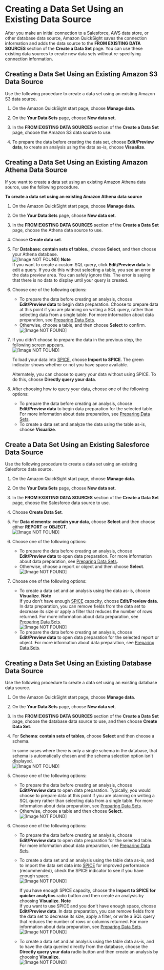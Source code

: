 # Creating a Data Set Using an Existing Data Source<a name="create-a-data-set-existing"></a>

After you make an initial connection to a Salesforce, AWS data store, or other database data source, Amazon QuickSight saves the connection information and adds the data source to the **FROM EXISTING DATA SOURCES** section of the **Create a Data Set** page\. You can use these existing data sources to create new data sets without re\-specifying connection information\.

## Creating a Data Set Using an Existing Amazon S3 Data Source<a name="create-a-data-set-existing-s3"></a>

Use the following procedure to create a data set using an existing Amazon S3 data source\.

1. On the Amazon QuickSight start page, choose **Manage data**\.

1. On the **Your Data Sets** page, choose **New data set**\.

1. In the **FROM EXISTING DATA SOURCES** section of the **Create a Data Set** page, choose the Amazon S3 data source to use\.

1. To prepare the data before creating the data set, choose **Edit/Preview data**, to create an analysis using the data as\-is, choose **Visualize**\.

## Creating a Data Set Using an Existing Amazon Athena Data Source<a name="create-a-data-set-existing-athena"></a>

If you want to create a data set using an existing Amazon Athena data source, use the following procedure\.

**To create a data set using an existing Amazon Athena data source**

1. On the Amazon QuickSight start page, choose **Manage data**\.

1. On the **Your Data Sets** page, choose **New data set**\.

1. In the **FROM EXISTING DATA SOURCES** section of the **Create a Data Set** page, choose the Athena data source to use\.

1. Choose **Create data set**\.

1. For **Database: contain sets of tables\.**, choose **Select**, and then choose your Athena database\.  
![\[Image NOT FOUND\]](http://docs.aws.amazon.com/quicksight/latest/user/images/athena-select-dbschema.png)
**Note**  
If you want to create a custom SQL query, click **Edit/Preview data** to edit a query\. If you do this without selecting a table, you see an error in the data preview area\. You can safely ignore this\. The error is saying that there is no data to display until your query is created\. 

1. Choose one of the following options:
   + To prepare the data before creating an analysis, choose **Edit/Preview data** to begin data preparation\. Choose to prepare data at this point if you are planning on writing a SQL query, rather than selecting data from a single table\. For more information about data preparation, see [Preparing Data Sets](preparing-data-sets.md)\.
   + Otherwise, choose a table, and then choose **Select** to confirm\.  
![\[Image NOT FOUND\]](http://docs.aws.amazon.com/quicksight/latest/user/images/athena-select-table.png)

1. If you didn't choose to prepare the data in the previous step, the following screen appears\.  
![\[Image NOT FOUND\]](http://docs.aws.amazon.com/quicksight/latest/user/images/athena-finish-data-set.png)

   To load your data into [SPICE](welcome.md#spice), choose **Import to SPICE**\. The green indicator shows whether or not you have space available\. 

   Alternately, you can choose to query your data without using SPICE\. To do this, choose **Directly query your data**\.

1. After choosing how to query your data, choose one of the following options:
   + To prepare the data before creating an analysis, choose **Edit/Preview data** to begin data preparation for the selected table\. For more information about data preparation, see [Preparing Data Sets](preparing-data-sets.md)\.
   + To create a data set and analyze the data using the table as\-is, choose **Visualize**\.

## Create a Data Set Using an Existing Salesforce Data Source<a name="create-a-data-set-existing-salesforce"></a>

Use the following procedure to create a data set using an existing Salesforce data source\.

1. On the Amazon QuickSight start page, choose **Manage data**\.

1. On the **Your Data Sets** page, choose **New data set**\.

1. In the **FROM EXISTING DATA SOURCES** section of the **Create a Data Set** page, choose the Salesforce data source to use\.

1. Choose **Create Data Set**\.

1. For **Data elements: contain your data**, choose **Select** and then choose either **REPORT** or **OBJECT**\.  
![\[Image NOT FOUND\]](http://docs.aws.amazon.com/quicksight/latest/user/images/salesforce2.png)

1. Choose one of the following options:
   + To prepare the data before creating an analysis, choose **Edit/Preview data** to open data preparation\. For more information about data preparation, see [Preparing Data Sets](preparing-data-sets.md)\.
   + Otherwise, choose a report or object and then choose **Select**\.  
![\[Image NOT FOUND\]](http://docs.aws.amazon.com/quicksight/latest/user/images/salesforce3.png)

1. Choose one of the following options:
   + To create a data set and an analysis using the data as\-is, choose **Visualize**\.
**Note**  
If you don't have enough [SPICE](welcome.md#spice) capacity, choose **Edit/Preview data**\. In data preparation, you can remove fields from the data set to decrease its size or apply a filter that reduces the number of rows returned\. For more information about data preparation, see [Preparing Data Sets](preparing-data-sets.md)\.  
![\[Image NOT FOUND\]](http://docs.aws.amazon.com/quicksight/latest/user/images/salesforce4.png)
   + To prepare the data before creating an analysis, choose **Edit/Preview data** to open data preparation for the selected report or object\. For more information about data preparation, see [Preparing Data Sets](preparing-data-sets.md)\.

## Creating a Data Set Using an Existing Database Data Source<a name="create-a-data-set-existing-database"></a>

Use the following procedure to create a data set using an existing database data source\.

1. On the Amazon QuickSight start page, choose **Manage data**\.

1. On the **Your Data Sets** page, choose **New data set**\.

1. In the **FROM EXISTING DATA SOURCES** section of the **Create a Data Set** page, choose the database data source to use, and then choose **Create Data Set**\.

1. For **Schema: contain sets of tables**, choose **Select** and then choose a schema\. 

   In some cases where there is only a single schema in the database, that schema is automatically chosen and the schema selection option isn't displayed\.  
![\[Image NOT FOUND\]](http://docs.aws.amazon.com/quicksight/latest/user/images/select-schema.png)

1. Choose one of the following options:
   + To prepare the data before creating an analysis, choose **Edit/Preview data** to open data preparation\. Typically, you would choose to prepare data at this point if you are planning on writing a SQL query rather than selecting data from a single table\. For more information about data preparation, see [Preparing Data Sets](preparing-data-sets.md)\.
   + Otherwise, choose a table and then choose **Select**\.  
![\[Image NOT FOUND\]](http://docs.aws.amazon.com/quicksight/latest/user/images/select-table.png)

1. Choose one of the following options:
   + To prepare the data before creating an analysis, choose **Edit/Preview data** to open data preparation for the selected table\. For more information about data preparation, see [Preparing Data Sets](preparing-data-sets.md)\.
   + To create a data set and an analysis using the table data as\-is, and to import the data set data into [SPICE](welcome.md#spice) for improved performance \(recommended\), check the SPICE indicator to see if you have enough space\.  
![\[Image NOT FOUND\]](http://docs.aws.amazon.com/quicksight/latest/user/images/spice-meter.png)

     If you have enough SPICE capacity, choose the **Import to SPICE for quicker analytics** radio button and then create an analysis by choosing **Visualize**\.
**Note**  
If you want to use SPICE and you don't have enough space, choose **Edit/Preview data**\. In data preparation, you can remove fields from the data set to decrease its size, apply a filter, or write a SQL query that reduces the number of rows or columns returned\. For more information about data preparation, see [Preparing Data Sets](preparing-data-sets.md)\.  
![\[Image NOT FOUND\]](http://docs.aws.amazon.com/quicksight/latest/user/images/spice-or-query2.png)
   + To create a data set and an analysis using the table data as\-is, and to have the data queried directly from the database, choose the **Directly query your data** radio button and then create an analysis by choosing **Visualize**\.  
![\[Image NOT FOUND\]](http://docs.aws.amazon.com/quicksight/latest/user/images/spice-or-query3.png)